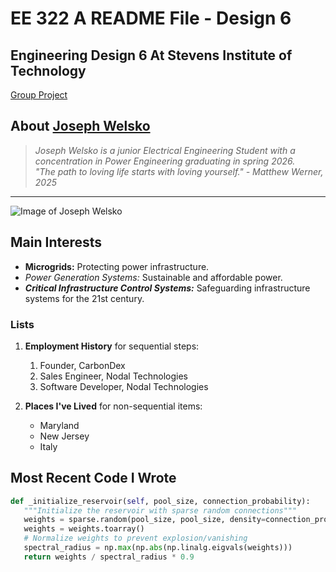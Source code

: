 # EE 322 A README File - Design 6
## Engineering Design 6 At Stevens Institute of Technology

[Group Project](https://sites.google.com/stevens.edu/ee322-circuit-vanguard/home)

## About [Joseph Welsko](https://www.github.com/jwelsko)
> *Joseph Welsko is a junior Electrical Engineering Student with a concentration in Power Engineering graduating in spring 2026.*<br>
> *"The path to loving life starts with loving yourself." - Matthew Werner, 2025*
---

![Image of Joseph Welsko](https://media.licdn.com/dms/image/v2/D4E03AQHRzoTArei81g/profile-displayphoto-shrink_400_400/B4EZOrjK5mHkAk-/0/1733749944486?e=1743638400&v=beta&t=I_0jiHU8YCSkflioCin8hwWJSAyWgnHYfKmlxDwU-6Y)

## **Main Interests**
- **Microgrids:** Protecting power infrastructure.
- *Power Generation Systems:* Sustainable and affordable power.
- ***Critical Infrastructure Control Systems:*** Safeguarding infrastructure systems for the 21st century.

### Lists 
1. **Employment History** for sequential steps:
   1. Founder, CarbonDex
   2. Sales Engineer, Nodal Technologies
   3. Software Developer, Nodal Technologies
  
      
2. **Places I've Lived** for non-sequential items:
   - Maryland
   - New Jersey
   - Italy

## **Most Recent Code I Wrote**
```python
def _initialize_reservoir(self, pool_size, connection_probability):
   """Initialize the reservoir with sparse random connections"""
   weights = sparse.random(pool_size, pool_size, density=connection_probability)
   weights = weights.toarray()
   # Normalize weights to prevent explosion/vanishing
   spectral_radius = np.max(np.abs(np.linalg.eigvals(weights)))
   return weights / spectral_radius * 0.9

